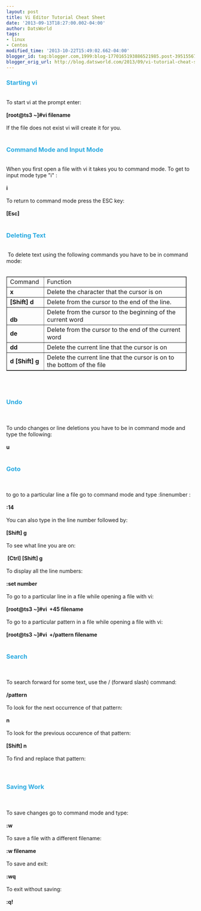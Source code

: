 ```yaml
---
layout: post
title: Vi Editor Tutorial Cheat Sheet
date: '2013-09-13T18:27:00.002-04:00'
author: DatsWorld
tags:
- linux
- Centos
modified_time: '2013-10-22T15:49:02.662-04:00'
blogger_id: tag:blogger.com,1999:blog-1770165193886521985.post-3951556756810458174
blogger_orig_url: http://blog.datsworld.com/2013/09/vi-tutorial-cheat-sheet.html
---
```


<h3><span style="color: #29aae1;">Starting vi</span></h3><br />To start vi at the prompt enter:<br /><br /><b>[root@ts3 ~]#vi filename</b><br /><br />If the file does not exist vi will create it for you.<br /><br /><h3><span style="color: #29aae1;">Command Mode and Input Mode</span></h3><br />When you first open a file with vi it takes you to command mode. To get to input mode type "i" :<br /><br /><b>i</b><br /><br />To return to command mode press the ESC key:<br /><br /><b>[Esc] </b><br /><br /><h3><span style="color: #29aae1;">Deleting Text</span></h3><br />&nbsp;To delete text using the following commands you have to be in command mode:<br /><br /><table align="center" border="1" cellpadding="1" cellspacing="1" style="height: 252px; width: 482px;"><tbody><tr><td>Command&nbsp; </td><td>Function</td></tr><tr><td><b>x </b></td><td>Delete the character that the cursor is on</td></tr><tr><td><b>[Shift] d</b></td><td>Delete from the cursor to the end of the line.</td></tr><tr><td><br /><b>db</b></td><td>Delete from the cursor to the beginning of the current word</td></tr><tr><td><b>de</b> </td><td>Delete from the cursor to the end of the current word</td></tr><tr><td><b>dd</b> </td><td>Delete the current line that the cursor is on</td></tr><tr><td><b>d [Shift] g </b></td><td>Delete the current line that the cursor is on to the bottom of the file</td></tr></tbody></table><br /><br /><h3><span style="color: #29aae1;">Undo</span></h3><br /><br />To undo<b> </b>changes<b> </b>or line deletions you have to be in command mode and type the following:<br /><br /><b>u</b><br /><br /><h3><span style="color: #29aae1;">Goto</span></h3><br /><br />to go to a particular line a file go to command mode and type :linenumber :<br /><br /><b>:14</b><br /><br />You can also type in the line number followed by: <br /><br /><b>[Shift] g</b><br /><br />To see what line you are on:<br /><br /><b>&nbsp;[Ctrl] [Shift] g</b><br /><br />To display all the line numbers:<br /><b><br /></b><b>:set number</b><br /><br />To go to a particular line in a file while opening a file with vi:<br /><br /><b>[root@ts3 ~]#vi&nbsp; +45 filename</b><br /><br />To go to a particular pattern in a file while opening a file with vi:<br /><br /><b>[root@ts3 ~]#vi&nbsp; +/pattern filename</b><br /><br /><h3><span style="color: #29aae1;">Search </span></h3><br /><br />To search forward for some text, use the  /  (forward  slash) command:<br /><br /><b>/pattern</b><br /><br />To look for the next occurrence of that pattern:<br /><b><br /></b><b>n</b><br /><br />To look for the previous occurence of that pattern:<br /><br /><b>[Shift] n</b><br /><br />To find and replace that pattern: &nbsp; <br /><br /><br /><h3><span style="color: #29aae1;">Saving Work</span></h3><br /><br />To save changes go to command mode and type:<br /><br /><b>:w</b><br /><br />To save a file with a different filename:<br /><br /><b>:w filename</b><br /><br />To save and exit:<br /><b><br /></b><b>:wq</b><br /><br />To exit without saving:<br /><br /><b>:q! </b><marquee behavior="alternate" scrolldelay="250"><article></article></marquee>
